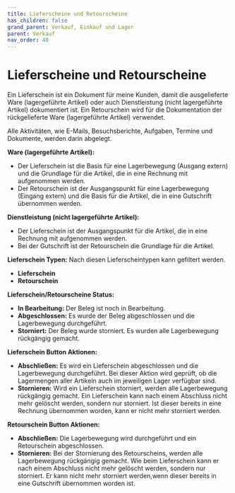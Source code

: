 ```yaml
---
title: Lieferscheine und Retourscheine
has_children: false
grand_parent: Verkauf, Einkauf und Lager
parent: Verkauf
nav_order: 40
---
```

# Lieferscheine und Retourscheine

Ein Lieferschein ist ein Dokument für meine Kunden, damit die ausgelieferte Ware (lagergeführte Artikel) oder auch Dienstleistung (nicht lagergeführte Artikel) dokumentiert ist.
Ein Retourschein wird für die Dokumentation der rückgelieferte Ware (lagergeführte Artikel) verwendet.

Alle Aktivitäten, wie E-Mails, Besuchsberichte, Aufgaben, Termine und Dokumente, werden darin abgelegt.

**Ware (lagergeführte Artikel):**
- Der Lieferschein ist die Basis für eine Lagerbewegung (Ausgang extern) und die Grundlage für die Artikel, die in eine Rechnung mit aufgenommen werden.
- Der Retourschein ist der Ausgangspunkt für eine Lagerbewegung (Eingang extern) und die Basis für die Artikel, die in eine Gutschrift übernommen werden.

**Dienstleistung (nicht lagergeführte Artikel):**
- Der Lieferschein ist der Ausgangspunkt für die Artikel, die in eine Rechnung mit aufgenommen werden.
- Bei der Gutschrift ist der Retourschein die Grundlage für die Artikel.

**Lieferschein Typen:** Nach diesen Lieferscheintypen kann gefiltert werden.
- **Lieferschein**
- **Retourschein**

**Lieferschein/Retourscheine Status:**
- **In Bearbeitung:** Der Beleg ist noch in Bearbeitung.
- **Abgeschlossen:** Es wurde der Beleg abgeschlossen und die Lagerbewegung durchgeführt.
- **Storniert:** Der Beleg wurde storniert. Es wurden alle Lagerbewegung rückgängig gemacht.

**Lieferschein Button Aktionen:**
- **Abschließen:** Es wird ein Lieferschein abgeschlossen und die Lagerbewegung durchgeführt. Bei dieser Aktion wird geprüft, ob die Lagermengen aller Artikeln auch im jeweiligen Lager verfügbar sind.
- **Stornieren:** Wird ein Lieferschein storniert, werden alle Lagerbewegung rückgängig gemacht. Ein Lieferschein kann nach einem Abschluss nicht mehr gelöscht werden, sondern nur storniert. Ist dieser bereits in eine Rechnung übernommen worden, kann er nicht mehr storniert werden.

**Retourschein Button Aktionen:**
- **Abschließen:** Die Lagerbewegung wird durchgeführt und ein Retourschein abgeschlossen.
- **Stornieren:** Bei der Stornierung des Retourscheins, werden alle Lagerbewegung rückgängig gemacht. Wie beim Lieferschein kann er nach einem Abschluss nicht mehr gelöscht werden, sondern nur storniert. Er kann nicht mehr storniert werden,wenn dieser bereits in eine Gutschrift übernommen worden ist.
